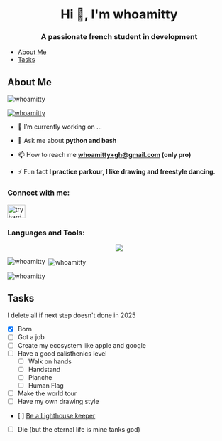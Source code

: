 <h1 align="center">Hi 👋, I'm whoamitty</h1>
<h3 align="center">A passionate french student in development</h3>

* [About Me](#about-me)
* [Tasks](#tasks)


## About Me

<p align="left"> <img src="https://komarev.com/ghpvc/?username=whoamitty&label=Profile%20views&color=0e75b6&style=flat" alt="whoamitty" /> </p>

<p align="left"> <a href="https://github.com/ryo-ma/github-profile-trophy"><img src="https://github-profile-trophy.vercel.app/?username=whoamitty" alt="whoamitty" /></a> </p>

- 🔭 I’m currently working on ...

- 💬 Ask me about **python and bash**

- 📫 How to reach me **whoamitty+gh@gmail.com (only pro)**

- ⚡ Fun fact **I practice parkour, I like drawing and freestyle dancing.**

<h3 align="left">Connect with me:</h3>
<p align="left">
<a href="https://www.youtube.com/@tryhardeeer" target="blank"><img align="center" src="https://raw.githubusercontent.com/rahuldkjain/github-profile-readme-generator/master/src/images/icons/Social/youtube.svg" alt="tryhardeeer" height="30" width="40" /></a>
</p>

<h3 align="left">Languages and Tools:</h3>

<p align="center">
  <img src="https://skillicons.dev/icons?i=bash,git,python,linux,nodejs" />
</p>


<p><img align="left" src="https://github-readme-stats.vercel.app/api/top-langs?username=whoamitty&show_icons=true&locale=en&layout=compact" alt="whoamitty" /></p>

<p>&nbsp;<img align="center" src="https://github-readme-stats.vercel.app/api?username=whoamitty&show_icons=true&locale=en" alt="whoamitty" /></p>

<p><img align="center" src="https://github-readme-streak-stats.herokuapp.com/?user=whoamitty&" alt="whoamitty" /></p>



## Tasks
I delete all if next step doesn't done in 2025

- [x] Born
- [ ] Got a job
- [ ] Create my ecosystem like apple and google
- [ ] Have a good calisthenics level
    - [ ] Walk  on hands
    - [ ] Handstand
    - [ ] Planche
    - [ ] Human Flag
- [ ] Make the world tour
- [ ] Have my own drawing style
- [ ] [Be a Lighthouse keeper](https://www.youtube.com/watch?v=6X-OH_rSYSc)
- [ ] Die (but the eternal life is mine tanks god)

